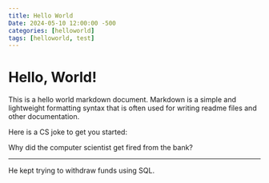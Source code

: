 ```yaml
---
title: Hello World
Date: 2024-05-10 12:00:00 -500
categories: [helloworld]
tags: [helloworld, test]
---
```

# Hello, World!

This is a hello world markdown document. Markdown is a simple and lightweight formatting syntax that is often used for writing readme files and other documentation.

Here is a CS joke to get you started:

Why did the computer scientist get fired from the bank?
* * *
He kept trying to withdraw funds using SQL.